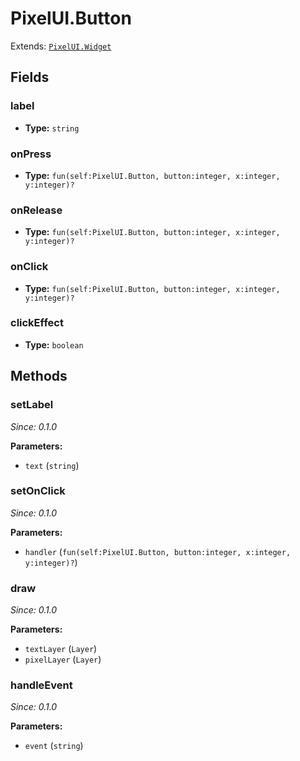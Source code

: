 # PixelUI.Button

Extends: [`PixelUI.Widget`](./pixelui-widget.md)

## Fields

### label

- **Type:** `string`

### onPress

- **Type:** `fun(self:PixelUI.Button, button:integer, x:integer, y:integer)?`

### onRelease

- **Type:** `fun(self:PixelUI.Button, button:integer, x:integer, y:integer)?`

### onClick

- **Type:** `fun(self:PixelUI.Button, button:integer, x:integer, y:integer)?`

### clickEffect

- **Type:** `boolean`

## Methods

### setLabel

*Since: 0.1.0*

**Parameters:**

- `text` (`string`)

### setOnClick

*Since: 0.1.0*

**Parameters:**

- `handler` (`fun(self:PixelUI.Button, button:integer, x:integer, y:integer)?`)

### draw

*Since: 0.1.0*

**Parameters:**

- `textLayer` (`Layer`)
- `pixelLayer` (`Layer`)

### handleEvent

*Since: 0.1.0*

**Parameters:**

- `event` (`string`)

